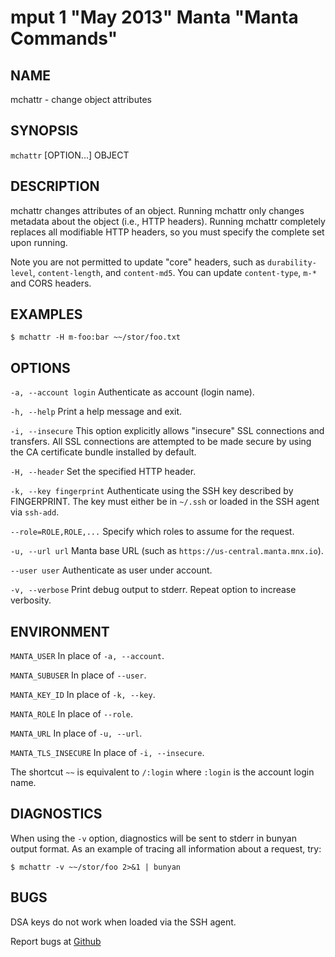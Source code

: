 mput 1 "May 2013" Manta "Manta Commands"
=======================================

NAME
----

mchattr - change object attributes

SYNOPSIS
--------

`mchattr` [OPTION...] OBJECT

DESCRIPTION
-----------

mchattr changes attributes of an object.  Running mchattr only changes metadata
about the object (i.e., HTTP headers).  Running mchattr completely replaces all
modifiable HTTP headers, so you must specify the complete set upon running.

Note you are not permitted to update "core" headers, such as `durability-level`,
`content-length`, and `content-md5`.  You can update `content-type`, `m-*` and
CORS headers.

EXAMPLES
--------

    $ mchattr -H m-foo:bar ~~/stor/foo.txt

OPTIONS
-------

`-a, --account login`
  Authenticate as account (login name).

`-h, --help`
  Print a help message and exit.

`-i, --insecure`
  This option explicitly allows "insecure" SSL connections and transfers.  All
  SSL connections are attempted to be made secure by using the CA certificate
  bundle installed by default.

`-H, --header`
  Set the specified HTTP header.

`-k, --key fingerprint`
  Authenticate using the SSH key described by FINGERPRINT.  The key must
  either be in `~/.ssh` or loaded in the SSH agent via `ssh-add`.

`--role=ROLE,ROLE,...`
  Specify which roles to assume for the request.

`-u, --url url`
  Manta base URL (such as `https://us-central.manta.mnx.io`).

`--user user`
  Authenticate as user under account.

`-v, --verbose`
  Print debug output to stderr.  Repeat option to increase verbosity.

ENVIRONMENT
-----------

`MANTA_USER`
  In place of `-a, --account`.

`MANTA_SUBUSER`
  In place of `--user`.

`MANTA_KEY_ID`
  In place of `-k, --key`.

`MANTA_ROLE`
  In place of `--role`.

`MANTA_URL`
  In place of `-u, --url`.

`MANTA_TLS_INSECURE`
  In place of `-i, --insecure`.

The shortcut `~~` is equivalent to `/:login`
where `:login` is the account login name.

DIAGNOSTICS
-----------

When using the `-v` option, diagnostics will be sent to stderr in bunyan
output format.  As an example of tracing all information about a request,
try:

    $ mchattr -v ~~/stor/foo 2>&1 | bunyan

BUGS
----

DSA keys do not work when loaded via the SSH agent.

Report bugs at [Github](https://github.com/TritonDataCenter/node-manta/issues)
